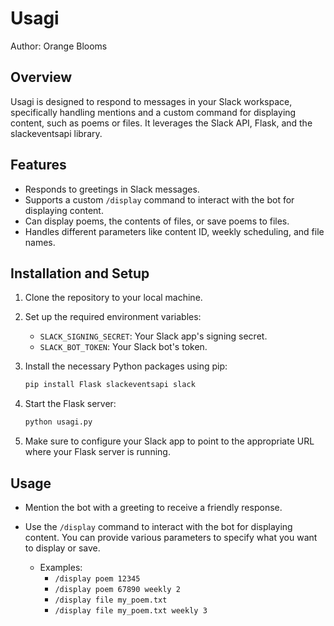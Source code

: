 # Usagi 

Author: Orange Blooms

## Overview

Usagi is designed to respond to messages in your Slack workspace, specifically handling mentions and a custom command for displaying content, such as poems or files. It leverages the Slack API, Flask, and the slackeventsapi library.

## Features

- Responds to greetings in Slack messages.
- Supports a custom `/display` command to interact with the bot for displaying content.
- Can display poems, the contents of files, or save poems to files.
- Handles different parameters like content ID, weekly scheduling, and file names.

## Installation and Setup

1. Clone the repository to your local machine.

2. Set up the required environment variables:
   - `SLACK_SIGNING_SECRET`: Your Slack app's signing secret.
   - `SLACK_BOT_TOKEN`: Your Slack bot's token.

3. Install the necessary Python packages using pip:

   ```bash
   pip install Flask slackeventsapi slack
   ```

4. Start the Flask server:

   ```bash
   python usagi.py
   ```

5. Make sure to configure your Slack app to point to the appropriate URL where your Flask server is running.

## Usage

- Mention the bot with a greeting to receive a friendly response.

- Use the `/display` command to interact with the bot for displaying content. You can provide various parameters to specify what you want to display or save.

   - Examples:
     - `/display poem 12345`
     - `/display poem 67890 weekly 2`
     - `/display file my_poem.txt`
     - `/display file my_poem.txt weekly 3`